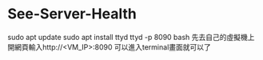 # See-Server-Health
sudo apt update
sudo apt install ttyd
ttyd -p 8090 bash
先去自己的虛擬機上開網頁輸入http://<VM_IP>:8090
可以進入terminal畫面就可以了
